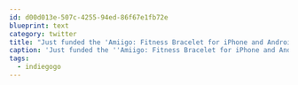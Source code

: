 ```yaml
---
id: d00d013e-507c-4255-94ed-86f67e1fb72e
blueprint: text
category: twitter
title: "Just funded the 'Amiigo: Fitness Bracelet for iPhone and Android' igg.me/p/amiigo-fitne… #indiegogo"
caption: 'Just funded the ''Amiigo: Fitness Bracelet for iPhone and Android'' <a href="http://igg.me/p/amiigo-fitness-bracelet-for-iphone-and-android/cstw/688095" title="http://igg.me/p/amiigo-fitness-bracelet-for-iphone-and-android/cstw/688095" class="link link_untco">igg.me/p/amiigo-fitne…</a> <span class="hashtag hashtag_local">#<a href="http://tweettemp.darylchymko.ca/?tag=indiegogo">indiegogo</a>'
tags:
  - indiegogo
---
```

